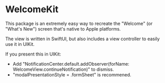# WelcomeKit

This package is an extremely easy way to recreate the "Welcome" (or "What's New") screen that's native to Apple platforms.

The view is written in SwiftUI, but also includes a view controller to easily use it in UIKit.

If you present this in UIKit:
- Add "NotificationCenter.default.addObserver(forName: WelcomeView.continueNotification)" to dismiss.
- "modalPresentationStyle = .formSheet" is recommened.
